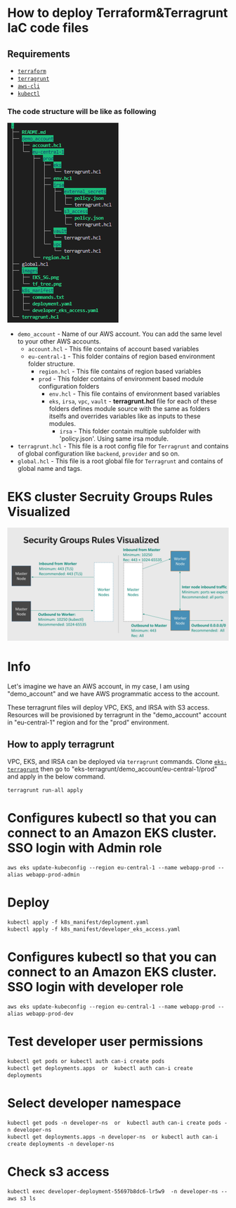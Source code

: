 # How to deploy Terraform&Terragrunt IaC code files

## Requirements

- [`terraform`](https://learn.hashicorp.com/tutorials/terraform/install-cli)
- [`terragrunt`](https://terragrunt.gruntwork.io/docs/getting-started/install/)
- [`aws-cli`](https://docs.aws.amazon.com/cli/latest/userguide/getting-started-install.html)
- [`kubectl`](https://docs.aws.amazon.com/eks/latest/userguide/install-kubectl.html)


### The code structure will be like as following

![Code_Tree](./images/tf_tree.png)

* `demo_account` - Name of our AWS account. You can add the same level to your other AWS accounts.
    * `account.hcl` - This file contains of account based variables
    * `eu-central-1` - This folder contains of region  based environment folder structure. 
      * `region.hcl` - This file contains of region based variables
      * `prod` - This folder contains of environment based module configuration folders
        * `env.hcl` - This file contains of environment based variables
        * `eks`, `irsa`, `vpc`, `vault`  - **terragrunt.hcl** file for each of these folders defines module source with the same as folders itselfs and overrides variables like as inputs to these modules. 
            * `irsa` - This folder contain multiple subfolder with 'policy.json'. Using same irsa module.  
* `terragrunt.hcl` - This file is a root config file for `Terragrunt` and contains of global configuration like `backend`, `provider` and so on.
* `global.hcl` - This file is a root global file for `Terragrunt` and contains of global name and tags.


# EKS cluster Secruity Groups Rules Visualized
![Code_Tree](./images/EKS_SG.png)



# Info
Let's imagine we have an AWS account, in my case, I am using "demo_account" and we have  AWS programmatic access to the account.

These terragrunt files will deploy VPC, EKS, and IRSA with S3 access.
Resources will be provisioned by terragrunt in the "demo_account" account in "eu-central-1" region and for the "prod" environment. 
## How to apply terragrunt 

VPC, EKS, and IRSA can be deployed via ```terragrunt``` commands.
Clone [`eks-terragrunt`](https://github.com/rustamsariyev/eks-terragrunt) then go to "eks-terragrunt/demo_account/eu-central-1/prod" and apply in the below command.

``` 
terragrunt run-all apply 
```

# Configures kubectl so that you can connect to an Amazon EKS cluster.  SSO login with Admin role
```
aws eks update-kubeconfig --region eu-central-1 --name webapp-prod --alias webapp-prod-admin
```
# Deploy
```
kubectl apply -f k8s_manifest/deployment.yaml
kubectl apply -f k8s_manifest/developer_eks_access.yaml
```
# Configures kubectl so that you can connect to an Amazon EKS cluster. SSO login with developer role
```
aws eks update-kubeconfig --region eu-central-1 --name webapp-prod --alias webapp-prod-dev
```
# Test developer user permissions
```
kubectl get pods or kubectl auth can-i create pods
kubectl get deployments.apps  or  kubectl auth can-i create deployments
```
# Select developer namespace
```
kubectl get pods -n developer-ns  or  kubectl auth can-i create pods -n developer-ns
kubectl get deployments.apps -n developer-ns  or kubectl auth can-i create deployments -n developer-ns
```
# Check s3 access
```              
kubectl exec developer-deployment-55697b8dc6-lr5w9  -n developer-ns -- aws s3 ls
```